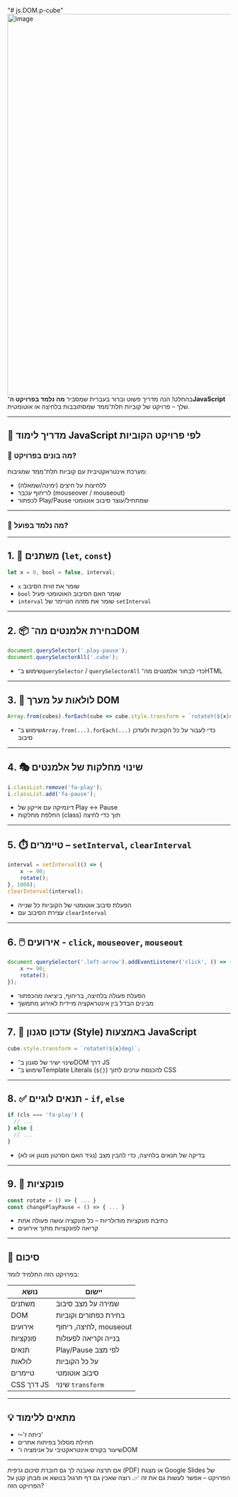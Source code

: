 "# js.DOM.p-cube" 
<img width="1496" height="858" alt="image" src="https://github.com/user-attachments/assets/a90a684c-9a59-4258-8c14-97b0c09938ce" />
בהחלט! הנה מדריך פשוט וברור בעברית שמסביר **מה נלמד בפרויקט ה־JavaScript** שלך – פרויקט של קוביות תלת־ממד שמסתובבות בלחיצה או אוטומטית.

---

## 📘 מדריך לימוד JavaScript לפי פרויקט הקוביות

### 🎯 מה בונים בפרויקט?

מערכת אינטראקטיבית עם קוביות תלת־ממד שמגיבות:

* ללחיצות על חיצים (ימינה/שמאלה)
* לריחוף עכבר (mouseover / mouseout)
* לכפתור Play/Pause שמתחיל/עוצר סיבוב אוטומטי

---

### 🔢 מה נלמד בפועל?

---

## 1. 🧠 משתנים (`let`, `const`)

```js
let x = 0, bool = false, interval;
```

* `x` שומר את זווית הסיבוב
* `bool` שומר האם הסיבוב האוטומטי פעיל
* `interval` שומר את מזהה הטיימר של `setInterval`

---

## 2. 📦 בחירת אלמנטים מה־DOM

```js
document.querySelector('.play-pause');
document.querySelectorAll('.cube');
```

* שימוש ב־`querySelector` / `querySelectorAll` כדי לבחור אלמנטים מה־HTML

---

## 3. 🔁 לולאות על מערך DOM

```js
Array.from(cubes).forEach(cube => cube.style.transform = `rotateY(${x}deg)`);
```

* שימוש ב־`Array.from(...).forEach(...)` כדי לעבור על כל הקוביות ולעדכן סיבוב

---

## 4. 🎭 שינוי מחלקות של אלמנטים

```js
i.classList.remove('fa-play');
i.classList.add('fa-pause');
```

* דינמיקה עם אייקון של Play ↔ Pause
* החלפת מחלקות (class) תוך כדי לחיצה

---

## 5. ⏱️ טיימרים – `setInterval`, `clearInterval`

```js
interval = setInterval(() => {
    x -= 90;
    rotate();
}, 1000);
clearInterval(interval);
```

* הפעלת סיבוב אוטומטי של הקוביות כל שנייה
* עצירת הסיבוב עם `clearInterval`

---

## 6. 🖱️ אירועים - `click`, `mouseover`, `mouseout`

```js
document.querySelector('.left-arrow').addEventListener('click', () => {
    x += 90;
    rotate();
});
```

* הפעלת פעולה בלחיצה, בריחוף, ביציאה מהכפתור
* מבינים הבדל בין אינטראקציה מיידית לאירוע מתמשך

---

## 7. 🎯 עדכון סגנון (Style) באמצעות JavaScript

```js
cube.style.transform = `rotateY(${x}deg)`;
```

* שינוי ישיר של סגנון ב־DOM דרך JS
* שימוש ב־Template Literals (`${}`) להכנסת ערכים לתוך CSS

---

## 8. ✅ תנאים לוגיים - `if`, `else`

```js
if (cls === 'fa-play') {
  // ...
} else {
  // ...
}
```

* בדיקה של תנאים בלחיצה, כדי להבין מצב (נגיד האם הסרטון מנוגן או לא)

---

## 9. 🔂 פונקציות

```js
const rotate = () => { ... }
const changePlayPause = () => { ... }
```

* כתיבת פונקציות מודולריות – כל פונקציה עושה פעולה אחת
* קריאה לפונקציות מתוך אירועים

---

## 🧩 סיכום

בפרויקט הזה התלמיד לומד:

| נושא       | יישום                  |
| ---------- | ---------------------- |
| משתנים     | שמירה על מצב סיבוב     |
| DOM        | בחירת כפתורים וקוביות  |
| אירועים    | לחיצה, ריחוף, mouseout |
| פונקציות   | בנייה וקריאה לפעולות   |
| תנאים      | Play/Pause לפי מצב     |
| לולאות     | על כל הקוביות          |
| טיימרים    | סיבוב אוטומטי          |
| CSS דרך JS | שינוי `transform`      |

---

## 💡 מתאים ללימוד

* כיתה ז'–י'
* תחילת מסלול בפיתוח אתרים
* שיעור בקורס אינטראקטיבי על אנימציה ו־DOM

---

אם תרצה שאבנה לך גם *חוברת סיכום גרפית* (PDF) או מצגת Google Slides של הפרויקט – אפשר לעשות גם את זה ✅.
רוצה שאכין גם דף תרגול בנושא או מבחן קטן על הפרויקט הזה?
